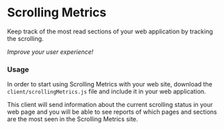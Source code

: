 # Scrolling Metrics
Keep track of the most read sections of your web application by tracking the scrolling.

*Improve your user experience!*

### Usage

In order to start using Scrolling Metrics with your web site, download the ```client/scrollingMetrics.js``` file and include it in your web application.

This client will send information about the current scrolling status in your web page and you will be able to see reports of which pages and sections are the most seen in the Scrolling Metrics site.
